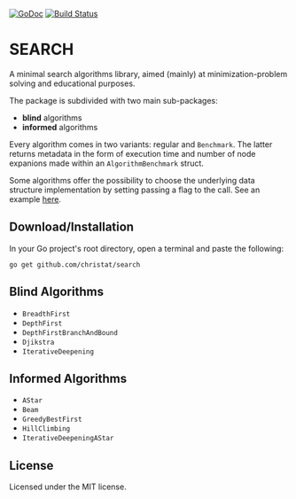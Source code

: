 [![GoDoc](https://godoc.org/github.com/christat/search?status.svg)](https://godoc.org/github.com/christat/search)
[![Build Status](https://travis-ci.org/christat/search.svg?branch=master)](https://travis-ci.org/christat/search)
# SEARCH

A minimal search algorithms library, aimed (mainly) at minimization-problem solving and educational purposes.

The package is subdivided with two main sub-packages:

- **blind** algorithms
- **informed** algorithms

Every algorithm comes in two variants: regular and `Benchmark`.
The latter returns metadata in the form of execution time and number 
of node expanions made within an `AlgorithmBenchmark` struct.

Some algorithms offer the possibility to choose the underlying data 
structure implementation by setting passing a flag to the call.
See an example [here](https://github.com/christat/search/blob/master/blind/breadth_first.go#L11).

## Download/Installation

In your Go project's root directory, open a terminal and paste the following:

```
go get github.com/christat/search
```

## Blind Algorithms

- `BreadthFirst`
- `DepthFirst`
- `DepthFirstBranchAndBound`
- `Djikstra`
- `IterativeDeepening`

## Informed Algorithms

- `AStar`
- `Beam`
- `GreedyBestFirst`
- `HillClimbing`
- `IterativeDeepeningAStar`



## License

Licensed under the MIT license.